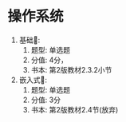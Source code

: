 # 操作系统

1. 基础💚: 
    1. 题型: 单选题
    2. 分值: 4分，
    3. 书本: 第2版教材2.3.2小节
2. 嵌入式💚: 
    1. 题型: 单选题
    2. 分值: 3分
    3. 书本: 第2版教材2.4节(放弃)


